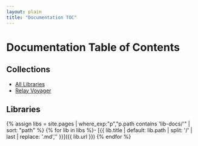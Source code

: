```yaml
---
layout: plain
title: "Documentation TOC"
---
```


# Documentation Table of Contents

## Collections
- [All Libraries](/collections/all.html)
- [Relay Voyager](/collections/relay-voyager.html)

## Libraries
{% assign libs = site.pages | where_exp:"p","p.path contains 'lib-docs/'" | sort: "path" %}
{% for lib in libs %}- [{{ lib.title | default: lib.path | split: '/' | last | replace: '.md','' }}]({{ lib.url }})
{% endfor %} 